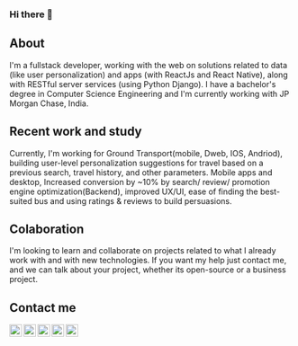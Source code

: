 ### Hi there 👋

## About

I'm a fullstack developer, working with the web on solutions related to data (like user personalization) and apps (with ReactJs and React Native), along with RESTful server services (using Python Django). I have a bachelor's degree in Computer Science Engineering and I'm currently working with JP Morgan Chase, India.

## Recent work and study

Currently, I'm working for Ground Transport(mobile, Dweb, IOS, Andriod), building user-level personalization suggestions for travel based on a
previous search, travel history, and other parameters. Mobile apps and desktop, Increased conversion by ~10% by search/ review/ promotion engine optimization(Backend), improved UX/UI, ease of finding the best-suited bus and using ratings & reviews to build persuasions.

## Colaboration

I'm looking to learn and collaborate on projects related to what I already work with and with new technologies. If you want my help just contact me, and we can talk about your project, whether its open-source or a business project.

## Contact me

<!---
**Linkedin** https://www.linkedin.com/in/madhur-gupta/
<a href="https://youtube.com/madhurgupra">
  <img align="left" alt="Madhur Gupta - Youtube" width="22px" src="https://cdn.jsdelivr.net/npm/simple-icons@v3/icons/youtube.svg"/>
</a>
 -->

 <a href="mailto:guptamadhur96@gmail.com">
  <img align="left" alt="Madhur Gupta - Gmail" width="22px" src="https://cdn.jsdelivr.net/npm/simple-icons@3.13.0/icons/gmail.svg"/>
</a>
<a href="https://linkedin.com/in/madhur-gupta">
  <img align="left" alt="Madhur Gupta - LinkedIn" width="22px" src="https://cdn.jsdelivr.net/npm/simple-icons@v3/icons/linkedin.svg"/>
</a>
<a href="https://instagram.com/guptamadhur">
  <img align="left" alt="Madhur Gupta - Instagram" width="22px" src="https://cdn.jsdelivr.net/npm/simple-icons@v3/icons/instagram.svg"/>
</a>
<a href="https://twitter.com/themadhurgupta">
  <img align="left" alt="Madhur Gupta - Twitter" width="22px" src="https://cdn.jsdelivr.net/npm/simple-icons@v3/icons/twitter.svg"/>
</a>
<a href="https://facebook.com/themadhurgupta">
  <img align="left" alt="Madhur Gupta - Facebook" width="22px" src="https://cdn.jsdelivr.net/npm/simple-icons@v3/icons/facebook.svg"/>
</a>
<br />
<br />
